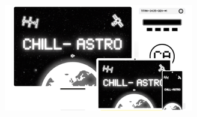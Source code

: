 <p align="center">
  <img src="https://github.com/Chill-Astro/Chill-Astro/blob/main/Brand-PLUS.png" width="500px">
</p>
